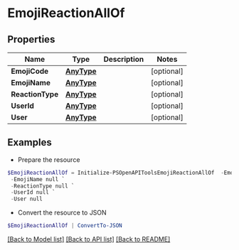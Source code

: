 # EmojiReactionAllOf
## Properties

Name | Type | Description | Notes
------------ | ------------- | ------------- | -------------
**EmojiCode** | [**AnyType**](.md) |  | [optional] 
**EmojiName** | [**AnyType**](.md) |  | [optional] 
**ReactionType** | [**AnyType**](.md) |  | [optional] 
**UserId** | [**AnyType**](.md) |  | [optional] 
**User** | [**AnyType**](.md) |  | [optional] 

## Examples

- Prepare the resource
```powershell
$EmojiReactionAllOf = Initialize-PSOpenAPIToolsEmojiReactionAllOf  -EmojiCode null `
 -EmojiName null `
 -ReactionType null `
 -UserId null `
 -User null
```

- Convert the resource to JSON
```powershell
$EmojiReactionAllOf | ConvertTo-JSON
```

[[Back to Model list]](../README.md#documentation-for-models) [[Back to API list]](../README.md#documentation-for-api-endpoints) [[Back to README]](../README.md)

